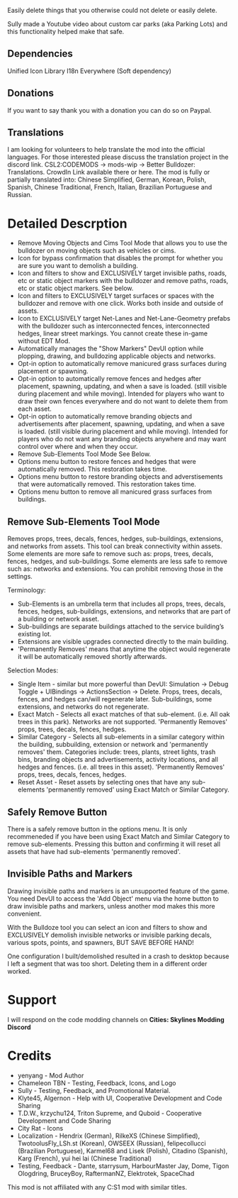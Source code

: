 ﻿Easily delete things that you otherwise could not delete or easily delete.

Sully made a Youtube video about custom car parks (aka Parking Lots) and this functionality helped make that safe.

## Dependencies
Unified Icon Library
I18n Everywhere (Soft dependency)

## Donations
If you want to say thank you with a donation you can do so on Paypal.

## Translations
I am looking for volunteers to help translate the mod into the official languages. For those interested please discuss the translation project in the discord link. CSL2:CODEMODS -> mods-wip -> Better Bulldozer: Translations. CrowdIn Link available there or here.
The mod is fully or partially translated into: Chinese Simplified, German, Korean, Polish, Spanish, Chinese Traditional, French, Italian, Brazilian Portuguese and Russian.

# Detailed Descrption
* Remove Moving Objects and Cims Tool Mode that allows you to use the bulldozer on moving objects such as vehicles or cims.
* Icon for bypass confirmation that disables the prompt for whether you are sure you want to demolish a building.
* Icon and filters to show and EXCLUSIVELY target invisible paths, roads, etc or static object markers with the bulldozer and remove paths, roads, etc or static object markers. See below.
* Icon and filters to EXCLUSIVELY target surfaces or spaces with the bulldozer and remove with one click. Works both inside and outside of assets.
* Icon to EXCLUSIVELY target Net-Lanes and Net-Lane-Geometry prefabs with the bulldozer such as interconnected fences, interconnected hedges, linear street markings. You cannot create these in-game without EDT Mod.
* Automatically manages the "Show Markers" DevUI option while plopping, drawing, and bulldozing applicable objects and networks. 
* Opt-in option to automatically remove manicured grass surfaces during placement or spawning.
* Opt-in option to automatically remove fences and hedges after placement, spawning, updating, and when a save is loaded. (still visible during placement and while moving). Intended for players who want to draw their own fences everywhere and do not want to delete them from each asset.
* Opt-in option to automatically remove branding objects and advertisements after placement, spawning, updating, and when a save is loaded. (still visible during placement and while moving). Intended for players who do not want any branding objects anywhere and may want control over where and when they occur.
* Remove Sub-Elements Tool Mode See Below.
* Options menu button to restore fences and hedges that were automatically removed. This restoration takes time.
* Options menu button to restore branding objects and adverstisements that were automatically removed. This restoration takes time.
* Options menu button to remove all manicured grass surfaces from buildings.

## Remove Sub-Elements Tool Mode
Removes props, trees, decals, fences, hedges, sub-buildings, extensions, and networks from assets. This tool can break connectivity within assets. Some elements are more safe to remove such as: props, trees, decals, fences, hedges, and sub-buildings. Some elements are less safe to remove such as: networks and extensions. You can prohibit removing those in the settings.

Terminology:
* Sub-Elements is an umbrella term that includes all props, trees, decals, fences, hedges, sub-buildings, extensions, and networks that are part of a building or network asset.
* Sub-buildings are separate buildings attached to the service building’s existing lot.
* Extensions are visible upgrades connected directly to the main building.
* 'Permanently Removes' means that anytime the object would regenerate it will be automatically removed shortly afterwards.

Selection Modes:
* Single Item - similar but more powerful than DevUI: Simulation -> Debug Toggle + UIBindings -> ActionsSection -> Delete. Props, trees, decals, fences, and hedges can/will regenerate later. Sub-buildings, some extensions, and networks do not regenerate.
* Exact Match - Selects all exact matches of that sub-element. (i.e. All oak trees in this park). Networks are not supported. 'Permanently Removes' props, trees, decals, fences, hedges.
* Similar Category - Selects all sub-elements in a similar category within the building, subbuilding, extension or network and 'permanently removes' them. Categories include: trees, plants, street lights, trash bins, branding objects and advertisements, activity locations, and all hedges and fences. (i.e. all trees in this asset). 'Permanently Removes' props, trees, decals, fences, hedges.
* Reset Asset - Reset assets by selecting ones that have any sub-elements 'permanently removed' using Exact Match or Similar Category.

## Safely Remove Button
There is a safely remove button in the options menu. It is only recommeneded if you have been using Exact Match and Similar Category to remove sub-elements. Pressing this button and confirming it will reset all assets that have had sub-elements 'permanently removed'.

## Invisible Paths and Markers
Drawing invisible paths and markers is an unsupported feature of the game. You need DevUI to access the 'Add Object' menu via the home button to draw invisible paths and markers, unless another mod makes this more convenient.

With the Bulldoze tool you can select an icon and filters to show and EXCLUSIVELY demolish invisible networks or invisible parking decals, various spots, points, and spawners, BUT SAVE BEFORE HAND!

One configuration I built/demolished resulted in a crash to desktop because I left a segment that was too short. Deleting them in a different order worked.

# Support
I will respond on the code modding channels on **Cities: Skylines Modding Discord**

# Credits 
* yenyang - Mod Author
* Chameleon TBN - Testing, Feedback, Icons, and Logo
* Sully - Testing, Feedback, and Promotional Material.
* Klyte45, Algernon - Help with UI, Cooperative Development and Code Sharing
* T.D.W., krzychu124, Triton Supreme, and Quboid - Cooperative Development and Code Sharing
* City Rat - Icons
* Localization - Hendrix (German), RilkeXS (Chinese Simplified), TwotoolusFly_LSh.st (Korean), OWSEEX (Russian), felipecollucci (Brazilian Portuguese), Karmel68 and Lisek (Polish), Citadino (Spanish), Karg (French), yui hei lai (Chinese Traditional)
* Testing, Feedback - Dante, starrysum, HarbourMaster Jay, Dome, Tigon Ologdring, BruceyBoy, RaftermanNZ, Elektrotek, SpaceChad 

This mod is not affiliated with any C:S1 mod with similar titles. 
